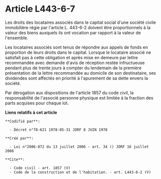 # Article L443-6-7

Les droits des locataires associés dans le capital social d'une société civile immobilière régie par l'article L. 443-6-2
doivent être proportionnels à la valeur des biens auxquels ils ont vocation par rapport à la valeur de l'ensemble. 

Les locataires associés sont tenus de répondre aux appels de fonds en proportion de leurs droits dans le capital. Lorsque le
locataire associé ne satisfait pas à cette obligation et après mise en demeure par lettre recommandée avec demande d'avis de
réception restée infructueuse pendant plus de trente jours à compter du lendemain de la première présentation de la lettre
recommandée au domicile de son destinataire, ses dividendes sont affectés en priorité à l'apurement de sa dette envers la
société. 

Par dérogation aux dispositions de l'article 1857 du code civil, la responsabilité de l'associé personne physique est limitée
à la fraction des parts acquises pour chaque lot.

**Liens relatifs à cet article**

	**Codifié par**:

	  - Décret n°78-621 1978-05-31 JORF 8 JUIN 1978

	**Créé par**:

	  - Loi n°2006-872 du 13 juillet 2006 - art. 34 () JORF 16 juillet 2006

	**Cite**:

	  - Code civil - art. 1857 (V)
	  - Code de la construction et de l'habitation. - art. L443-6-2 (V)

